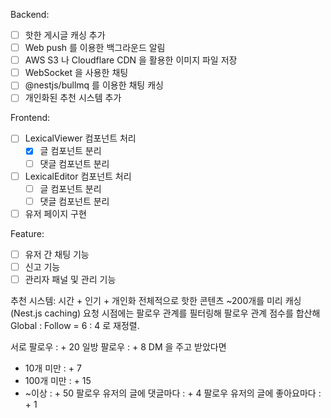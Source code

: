 Backend:
  - [ ] 핫한 게시글 캐싱 추가
  - [ ] Web push 를 이용한 백그라운드 알림
  - [ ] AWS S3 나 Cloudflare CDN 을 활용한 이미지 파일 저장
  - [ ] WebSocket 을 사용한 채팅
  - [ ] @nestjs/bullmq 를 이용한 채팅 캐싱
  - [ ] 개인화된 추천 시스템 추가

Frontend:
  - [ ] LexicalViewer 컴포넌트 처리
    - [x] 글 컴포넌트 분리
    - [ ] 댓글 컴포넌트 분리
  - [ ] LexicalEditor 컴포넌트 처리
    - [ ] 글 컴포넌트 분리
    - [ ] 댓글 컴포넌트 분리
  - [ ] 유저 페이지 구현

Feature:
  - [ ] 유저 간 채팅 기능
  - [ ] 신고 기능
  - [ ] 관리자 패널 및 관리 기능

추천 시스템: 시간 + 인기 + 개인화
전체적으로 핫한 콘텐츠 ~200개를 미리 캐싱 (Nest.js caching)
요청 시점에는 팔로우 관계를 필터링해 팔로우 관계 점수를 합산해 Global : Follow = 6 : 4 로 재정렬. 

서로 팔로우 : + 20
일방 팔로우 : + 8
DM 을 주고 받았다면
- 10개 미만 : + 7
- 100개 미만 : + 15
- ~이상 : + 50
팔로우 유저의 글에 댓글마다 : + 4 
팔로우 유저의 글에 좋아요마다 : + 1 
